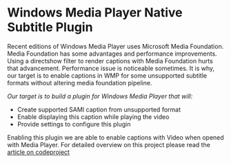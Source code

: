 Windows Media Player Native Subtitle Plugin
=============================================
Recent editions of Windows Media Player uses Microsoft Media Foundation. Media Foundation has some advantages and performance improvements. Using a directshow filter to render captions with Media Foundation hurts that advancement. Performance issue is noticeable sometimes. It is why, our target is to enable captions in WMP for some unsupported subtitle formats without altering media foundation pipeline. 

*Our target is to build a plugin for Windows Media Player that will:*
  * Create supported SAMI caption from unsupported format
  * Enable displaying this caption while playing the video
  * Provide settings to configure this plugin 

Enabling this plugin we are able to enable captions with Video when opened with Media Player. For detailed overview on this project please read the [article on codeproject](http://www.codeproject.com/Articles/766246/Windows-Media-Player-Native-Subtitle-Plugin-Cplusp)
